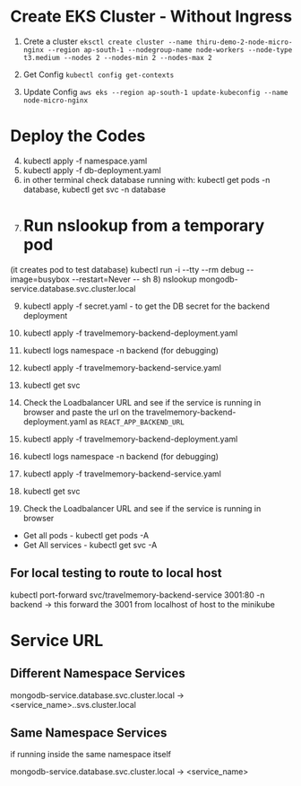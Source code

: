# Create EKS Cluster - Without Ingress

1) Crete a cluster
`eksctl create cluster --name thiru-demo-2-node-micro-nginx --region ap-south-1 --nodegroup-name node-workers --node-type t3.medium --nodes 2 --nodes-min 2 --nodes-max 2`

2) Get Config
`kubectl config get-contexts`

3) Update Config
`aws eks --region ap-south-1 update-kubeconfig --name node-micro-nginx`

# Deploy the Codes

4) kubectl apply -f namespace.yaml
5) kubectl apply -f db-deployment.yaml
6) in other terminal check database running with: kubectl get pods -n database, kubectl get svc -n database
7) # Run nslookup from a temporary pod
(it creates pod to test database)
kubectl run -i --tty --rm debug --image=busybox --restart=Never -- sh 
8) nslookup mongodb-service.database.svc.cluster.local

9) kubectl apply -f secret.yaml - to get the DB secret for the backend deployment
9) kubectl apply -f travelmemory-backend-deployment.yaml
10) kubectl logs namespace -n backend (for debugging)
11) kubectl apply -f travelmemory-backend-service.yaml
12) kubectl get svc
13) Check the Loadbalancer URL and see if the service is running in browser and paste the url on the travelmemory-backend-deployment.yaml as `REACT_APP_BACKEND_URL`

14) kubectl apply -f travelmemory-backend-deployment.yaml
15) kubectl logs namespace -n backend (for debugging)
16) kubectl apply -f travelmemory-backend-service.yaml
17) kubectl get svc
18) Check the Loadbalancer URL and see if the service is running in browser


- Get all pods - kubectl get pods -A
- Get All services - kubectl get svc -A



## For local testing to route to local host

kubectl port-forward svc/travelmemory-backend-service 3001:80 -n backend -> this forward the 3001 from localhost of host to the minikube








# Service URL 

## Different Namespace Services
mongodb-service.database.svc.cluster.local -> <service_name>.<namespace>.svs.cluster.local

## Same Namespace Services

if running inside the same namespace itself

mongodb-service.database.svc.cluster.local -> <service_name>

